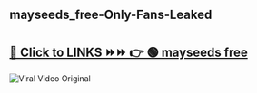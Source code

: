 
 ## mayseeds_free-Only-Fans-Leaked

# <h2><a href="https://clipsfans.com/mayseeds_free&ref=git">🔗 Click to LINKS ⏩⏩ 👉 🟢 mayseeds free </a></h2>

<a href="https://clipsfans.com/mayseeds_free&ref=git" rel="nofollow" data-target="animated-image.originalLink"><img src="https://i.ibb.co.com/xMMVF88/686577567.gif" alt="Viral Video Original" style="max-width: 100%; display: inline-block;" data-target="animated-image.originalImage"></a>
